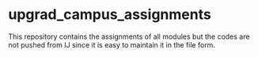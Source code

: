 # upgrad_campus_assignments
This repository contains the assignments of all modules but the codes are not pushed from IJ since it is easy to maintain it in the file form.
